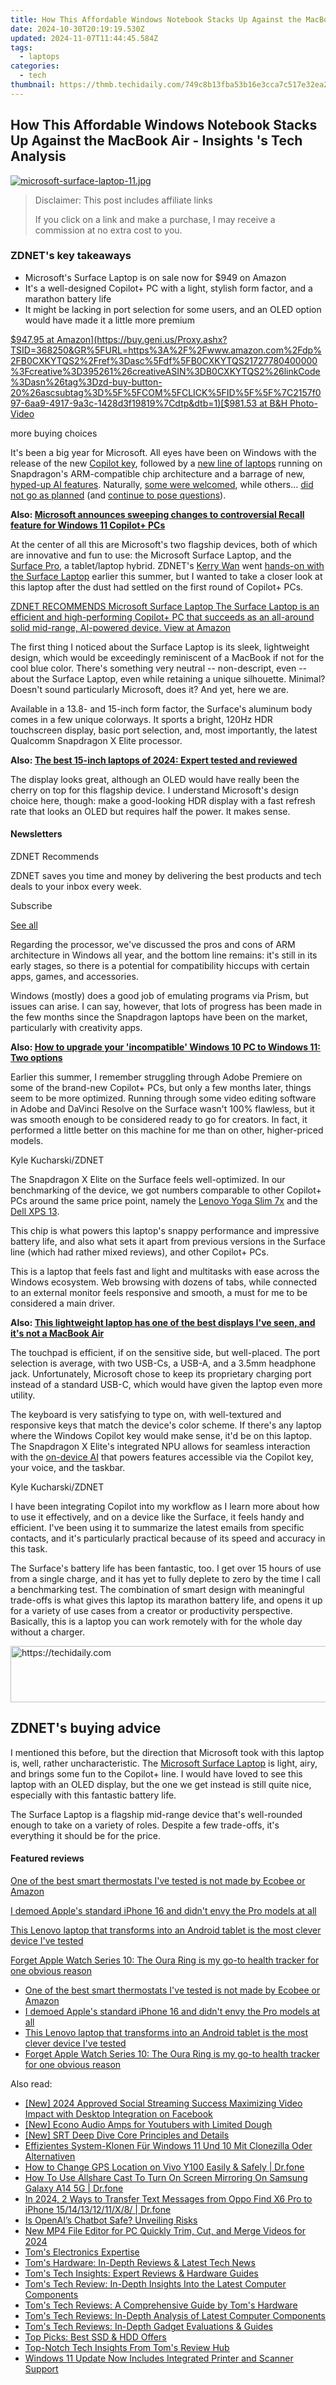 ```yaml
---
title: How This Affordable Windows Notebook Stacks Up Against the MacBook Air - Insights 'S Tech Analysis
date: 2024-10-30T20:19:19.530Z
updated: 2024-11-07T11:44:45.584Z
tags:
  - laptops
categories:
  - tech
thumbnail: https://thmb.techidaily.com/749c8b13fba53b16e3cca7c517e32ea283379a232e31a28dc3a9b19edc9409b3.jpg
---
```


## How This Affordable Windows Notebook Stacks Up Against the MacBook Air - Insights 's Tech Analysis

[![microsoft-surface-laptop-11.jpg](https://www.zdnet.com/a/img/2024/09/26/f150e86c-b35d-435e-b551-8f1cf47087c7/microsoft-surface-laptop-11.jpg)](https://buy.geni.us/Proxy.ashx?TSID=368250&GR%5FURL=https%3A%2F%2Fwww.amazon.com%2Fdp%2FB0CXKYTQS2%2Fref%3Dasc%5Fdf%5FB0CXKYTQS21727780400000%3Fcreative%3D395261%26creativeASIN%3DB0CXKYTQS2%26linkCode%3Dasn%26tag%3Dzd-buy-button-20%26ascsubtag%3D%5F%5FCOM%5FCLICK%5FID%5F%5F%7C2157f097-6aa9-4917-9a3c-1428d3f19819%7Cdtp&dtb=1) 

>  Disclaimer: This post includes affiliate links
>
>  If you click on a link and make a purchase, I may receive a commission at no extra cost to you.
>

### ZDNET's key takeaways

* Microsoft's Surface Laptop is on sale now for $949 on Amazon
* It's a well-designed Copilot+ PC with a light, stylish form factor, and a marathon battery life
* It might be lacking in port selection for some users, and an OLED option would have made it a little more premium

[$947.95 at Amazon](https://buy.geni.us/Proxy.ashx?TSID=368250&GR%5FURL=https%3A%2F%2Fwww.amazon.com%2Fdp%2FB0CXKYTQS2%2Fref%3Dasc%5Fdf%5FB0CXKYTQS21727780400000%3Fcreative%3D395261%26creativeASIN%3DB0CXKYTQS2%26linkCode%3Dasn%26tag%3Dzd-buy-button-20%26ascsubtag%3D%5F%5FCOM%5FCLICK%5FID%5F%5F%7C2157f097-6aa9-4917-9a3c-1428d3f19819%7Cdtp&dtb=1)[$981.53 at B&H Photo-Video](https://www.bhphotovideo.com/c/product/1826478-REG/microsoft%5Fzgj%5F00001%5Fsurface%5Fproject%5Fax%5F3.html/BI/23252/KBID/28790/SID/zd-%5F%5FCOM%5FCLICK%5FID%5F%5F-dtp)

more buying choices 

It's been a big year for Microsoft. All eyes have been on Windows with the release of the new [Copilot key](https://www.zdnet.com/article/microsoft-is-adding-a-new-copilot-key-to-your-windows-pc/), followed by a [new line of laptops](https://www.zdnet.com/article/every-copilot-pc-microsoft-just-announced-to-take-on-apples-m3-macbooks/) running on Snapdragon's ARM-compatible chip architecture and a barrage of new, [hyped-up AI features](https://www.zdnet.com/article/i-demoed-every-new-ai-feature-coming-to-copilot-pcs-and-im-nearly-sold-on-the-hype/). Naturally, [some were welcomed](https://www.zdnet.com/article/3-ai-features-coming-to-copilot-pcs-that-i-wish-were-on-my-macbook/), while others… [did not go as planned](https://www.zdnet.com/article/after-brutal-critiques-microsoft-recall-will-get-these-major-privacy-and-security-changes/) (and [continue to pose questions](https://www.zdnet.com/article/as-microsoft-breaks-awkward-silence-around-its-controversial-recall-feature-privacy-questions-remain/)). 

**Also: [Microsoft announces sweeping changes to controversial Recall feature for Windows 11 Copilot+ PCs](https://www.zdnet.com/article/microsoft-announces-sweeping-changes-to-controversial-recall-feature-for-windows-11-copilot-pcs/)**

At the center of all this are Microsoft's two flagship devices, both of which are innovative and fun to use: the Microsoft Surface Laptop, and the [Surface Pro](https://www.zdnet.com/article/i-bought-the-cheapest-surface-pro-11-model-3-takeaways-from-a-windows-expert/), a tablet/laptop hybrid. ZDNET's [Kerry Wan](https://www.zdnet.com/meet-the-team/kerry-wan/) went [hands-on with the Surface Laptop](https://www.zdnet.com/article/i-tried-microsofts-new-surface-laptop-copilot-pc-and-it-beat-my-macbook-air-in-3-ways/) earlier this summer, but I wanted to take a closer look at this laptop after the dust had settled on the first round of Copilot+ PCs. 

[ZDNET RECOMMENDS Microsoft Surface Laptop The Surface Laptop is an efficient and high-performing Copilot+ PC that succeeds as an all-around solid mid-range, AI-powered device. View at Amazon](https://buy.geni.us/Proxy.ashx?TSID=368250&GR%5FURL=https%3A%2F%2Fwww.amazon.com%2FMicrosoft-Surface-Touchscreen-Snapdragon-Sapphire%2Fdp%2FB0CXKYTQS2%3Ftag%3Dzd-buy-button-20%26ascsubtag%3D%5F%5FCOM%5FCLICK%5FID%5F%5F%7C2157f097-6aa9-4917-9a3c-1428d3f19819%7Cdtp&dtb=1)

The first thing I noticed about the Surface Laptop is its sleek, lightweight design, which would be exceedingly reminiscent of a MacBook if not for the cool blue color. There's something very neutral -- non-descript, even -- about the Surface Laptop, even while retaining a unique silhouette. Minimal? Doesn't sound particularly Microsoft, does it? And yet, here we are. 

Available in a 13.8- and 15-inch form factor, the Surface's aluminum body comes in a few unique colorways. It sports a bright, 120Hz HDR touchscreen display, basic port selection, and, most importantly, the latest Qualcomm Snapdragon X Elite processor. 

**Also: [The best 15-inch laptops of 2024: Expert tested and reviewed](https://www.zdnet.com/article/best-15-inch-laptop/)**

The display looks great, although an OLED would have really been the cherry on top for this flagship device. I understand Microsoft's design choice here, though: make a good-looking HDR display with a fast refresh rate that looks an OLED but requires half the power. It makes sense. 

#### Newsletters

ZDNET Recommends

ZDNET saves you time and money by delivering the best products and tech deals to your inbox every week.

 Subscribe

[See all](https://www.zdnet.com/newsletters/)

Regarding the processor, we've discussed the pros and cons of ARM architecture in Windows all year, and the bottom line remains: it's still in its early stages, so there is a potential for compatibility hiccups with certain apps, games, and accessories. 

Windows (mostly) does a good job of emulating programs via Prism, but issues can arise. I can say, however, that lots of progress has been made in the few months since the Snapdragon laptops have been on the market, particularly with creativity apps. 

**Also: [How to upgrade your 'incompatible' Windows 10 PC to Windows 11: Two options](https://www.zdnet.com/article/how-to-upgrade-your-incompatible-windows-10-pc-to-windows-11-two-options/)**

Earlier this summer, I remember struggling through Adobe Premiere on some of the brand-new Copilot+ PCs, but only a few months later, things seem to be more optimized. Running through some video editing software in Adobe and DaVinci Resolve on the Surface wasn't 100% flawless, but it was smooth enough to be considered ready to go for creators. In fact, it performed a little better on this machine for me than on other, higher-priced models.

Kyle Kucharski/ZDNET

The Snapdragon X Elite on the Surface feels well-optimized. In our benchmarking of the device, we got numbers comparable to other Copilot+ PCs around the same price point, namely the [Lenovo Yoga Slim 7x](https://www.zdnet.com/article/one-of-the-best-lightweight-laptops-ive-tested-made-me-forget-about-the-macbook-air/) and the [Dell XPS 13](https://www.zdnet.com/article/one-of-the-best-13-inch-laptops-ive-tested-has-marathon-battery-life-and-a-bold-design/). 

This chip is what powers this laptop's snappy performance and impressive battery life, and also what sets it apart from previous versions in the Surface line (which had rather mixed reviews), and other Copilot+ PCs. 

This is a laptop that feels fast and light and multitasks with ease across the Windows ecosystem. Web browsing with dozens of tabs, while connected to an external monitor feels responsive and smooth, a must for me to be considered a main driver. 

**Also: [This lightweight laptop has one of the best displays I've seen, and it's not a MacBook Air](https://www.zdnet.com/article/this-lightweight-laptop-has-one-of-the-best-displays-ive-seen-and-its-not-a-macbook-air/)**

The touchpad is efficient, if on the sensitive side, but well-placed. The port selection is average, with two USB-Cs, a USB-A, and a 3.5mm headphone jack. Unfortunately, Microsoft chose to keep its proprietary charging port instead of a standard USB-C, which would have given the laptop even more utility.

The keyboard is very satisfying to type on, with well-textured and responsive keys that match the device's color scheme. If there's any laptop where the Windows Copilot key would make sense, it'd be on this laptop. The Snapdragon X Elite's integrated NPU allows for seamless interaction with the [on-device AI](https://www.zdnet.com/article/5-top-mobile-trends-in-2024-on-device-ai-the-new-smartphone-and-more/) that powers features accessible via the Copilot key, your voice, and the taskbar. 

Kyle Kucharski/ZDNET

I have been integrating Copilot into my workflow as I learn more about how to use it effectively, and on a device like the Surface, it feels handy and efficient. I've been using it to summarize the latest emails from specific contacts, and it's particularly practical because of its speed and accuracy in this task. 

The Surface's battery life has been fantastic, too. I get over 15 hours of use from a single charge, and it has yet to fully deplete to zero by the time I call a benchmarking test. The combination of smart design with meaningful trade-offs is what gives this laptop its marathon battery life, and opens it up for a variety of use cases from a creator or productivity perspective. Basically, this is a laptop you can work remotely with for the whole day without a charger.

<!-- affiliate ads begin -->
<a href="https://appsumo.8odi.net/c/5597632/2044586/7443" target="_top" id="2044586">
  <img src="//a.impactradius-go.com/display-ad/7443-2044586" border="0" alt="https://techidaily.com" width="728" height="90"/>
</a>
<img height="0" width="0" src="https://appsumo.8odi.net/i/5597632/2044586/7443" style="position:absolute;visibility:hidden;" border="0" />
<!-- affiliate ads end -->

## ZDNET's buying advice

I mentioned this before, but the direction that Microsoft took with this laptop is, well, rather uncharacteristic. The [Microsoft Surface Laptop](https://buy.geni.us/Proxy.ashx?TSID=368250&GR%5FURL=https%3A%2F%2Fwww.amazon.com%2FMicrosoft-Surface-Touchscreen-Snapdragon-Sapphire%2Fdp%2FB0CXKYTQS2%3Ftag%3Dzd-buy-button-20%26ascsubtag%3D%5F%5FCOM%5FCLICK%5FID%5F%5F%7C2157f097-6aa9-4917-9a3c-1428d3f19819%7Cdtp&dtb=1) is light, airy, and brings some fun to the Copilot+ line. I would have loved to see this laptop with an OLED display, but the one we get instead is still quite nice, especially with this fantastic battery life. 

The Surface Laptop is a flagship mid-range device that's well-rounded enough to take on a variety of roles. Despite a few trade-offs, it's everything it should be for the price. 

#### Featured reviews

[One of the best smart thermostats I've tested is not made by Ecobee or Amazon](https://www.zdnet.com/article/one-of-the-best-smart-thermostats-ive-tested-is-not-made-by-ecobee-or-amazon/ "One of the best smart thermostats I've tested is not made by Ecobee or Amazon")

[I demoed Apple's standard iPhone 16 and didn't envy the Pro models at all](https://www.zdnet.com/article/why-im-recommending-the-standard-iphone-16-over-the-pro-this-year-and-im-not-alone/ "I demoed Apple's standard iPhone 16 and didn't envy the Pro models at all")

[This Lenovo laptop that transforms into an Android tablet is the most clever device I've tested](https://www.zdnet.com/article/i-tested-lenovos-windows-laptop-that-doubles-as-an-android-tablet-and-it-has-so-much-potential/ "This Lenovo laptop that transforms into an Android tablet is the most clever device I've tested")

[Forget Apple Watch Series 10: The Oura Ring is my go-to health tracker for one obvious reason](https://www.zdnet.com/article/forget-apple-watch-series-10-the-oura-ring-is-my-go-to-health-tracker-for-one-obvious-reason/ "Forget Apple Watch Series 10: The Oura Ring is my go-to health tracker for one obvious reason")

* [One of the best smart thermostats I've tested is not made by Ecobee or Amazon](https://www.zdnet.com/article/one-of-the-best-smart-thermostats-ive-tested-is-not-made-by-ecobee-or-amazon/ "One of the best smart thermostats I've tested is not made by Ecobee or Amazon")
* [I demoed Apple's standard iPhone 16 and didn't envy the Pro models at all](https://www.zdnet.com/article/why-im-recommending-the-standard-iphone-16-over-the-pro-this-year-and-im-not-alone/ "I demoed Apple's standard iPhone 16 and didn't envy the Pro models at all")
* [This Lenovo laptop that transforms into an Android tablet is the most clever device I've tested](https://www.zdnet.com/article/i-tested-lenovos-windows-laptop-that-doubles-as-an-android-tablet-and-it-has-so-much-potential/ "This Lenovo laptop that transforms into an Android tablet is the most clever device I've tested")
* [Forget Apple Watch Series 10: The Oura Ring is my go-to health tracker for one obvious reason](https://www.zdnet.com/article/forget-apple-watch-series-10-the-oura-ring-is-my-go-to-health-tracker-for-one-obvious-reason/ "Forget Apple Watch Series 10: The Oura Ring is my go-to health tracker for one obvious reason")

<ins class="adsbygoogle"
     style="display:block"
     data-ad-format="autorelaxed"
     data-ad-client="ca-pub-7571918770474297"
     data-ad-slot="1223367746"></ins>

<ins class="adsbygoogle"
     style="display:block"
     data-ad-client="ca-pub-7571918770474297"
     data-ad-slot="8358498916"
     data-ad-format="auto"
     data-full-width-responsive="true"></ins>

<span class="atpl-alsoreadstyle">Also read:</span>
<div><ul>
<li><a href="https://facebook-video-content.techidaily.com/new-2024-approved-social-streaming-success-maximizing-video-impact-with-desktop-integration-on-facebook/"><u>[New] 2024 Approved Social Streaming Success Maximizing Video Impact with Desktop Integration on Facebook</u></a></li>
<li><a href="https://youtube-web.techidaily.com/cono-audio-amps-for-youtubers-with-limited-dough/"><u>[New] Econo Audio Amps for Youtubers with Limited Dough</u></a></li>
<li><a href="https://extra-approaches.techidaily.com/new-srt-deep-dive-core-principles-and-details/"><u>[New] SRT Deep Dive Core Principles and Details</u></a></li>
<li><a href="https://discover-exceptional.techidaily.com/effizientes-system-klonen-fur-windows-11-und-10-mit-clonezilla-oder-alternativen/"><u>Effizientes System-Klonen Für Windows 11 Und 10 Mit Clonezilla Oder Alternativen</u></a></li>
<li><a href="https://location-social.techidaily.com/how-to-change-gps-location-on-vivo-y100-easily-and-safely-drfone-by-drfone-virtual-android/"><u>How to Change GPS Location on Vivo Y100 Easily & Safely | Dr.fone</u></a></li>
<li><a href="https://screen-mirror.techidaily.com/how-to-use-allshare-cast-to-turn-on-screen-mirroring-on-samsung-galaxy-a14-5g-drfone-by-drfone-android/"><u>How To Use Allshare Cast To Turn On Screen Mirroring On Samsung Galaxy A14 5G | Dr.fone</u></a></li>
<li><a href="https://android-transfer.techidaily.com/in-2024-2-ways-to-transfer-text-messages-from-oppo-find-x6-pro-to-iphone-1514131211x8-drfone-by-drfone-transfer-from-android-transfer-from-android/"><u>In 2024, 2 Ways to Transfer Text Messages from Oppo Find X6 Pro to iPhone 15/14/13/12/11/X/8/ | Dr.fone</u></a></li>
<li><a href="https://tech-savvy.techidaily.com/is-openais-chatbot-safe-unveiling-risks/"><u>Is OpenAI’s Chatbot Safe? Unveiling Risks</u></a></li>
<li><a href="https://ai-video-tools.techidaily.com/new-mp4-file-editor-for-pc-quickly-trim-cut-and-merge-videos-for-2024/"><u>New MP4 File Editor for PC Quickly Trim, Cut, and Merge Videos for 2024</u></a></li>
<li><a href="https://hardware-reviews.techidaily.com/toms-electronics-expertise/"><u>Tom's Electronics Expertise</u></a></li>
<li><a href="https://hardware-reviews.techidaily.com/toms-hardware-in-depth-reviews-and-latest-tech-news/"><u>Tom's Hardware: In-Depth Reviews & Latest Tech News</u></a></li>
<li><a href="https://hardware-reviews.techidaily.com/toms-tech-insights-expert-reviews-and-hardware-guides/"><u>Tom's Tech Insights: Expert Reviews & Hardware Guides</u></a></li>
<li><a href="https://hardware-reviews.techidaily.com/toms-tech-review-in-depth-insights-into-the-latest-computer-components/"><u>Tom's Tech Review: In-Depth Insights Into the Latest Computer Components</u></a></li>
<li><a href="https://hardware-reviews.techidaily.com/toms-tech-reviews-a-comprehensive-guide-by-toms-hardware/"><u>Tom's Tech Reviews: A Comprehensive Guide by Tom's Hardware</u></a></li>
<li><a href="https://hardware-reviews.techidaily.com/toms-tech-reviews-in-depth-analysis-of-latest-computer-components/"><u>Tom's Tech Reviews: In-Depth Analysis of Latest Computer Components</u></a></li>
<li><a href="https://hardware-reviews.techidaily.com/toms-tech-reviews-in-depth-gadget-evaluations-and-guides/"><u>Tom's Tech Reviews: In-Depth Gadget Evaluations & Guides</u></a></li>
<li><a href="https://hardware-reviews.techidaily.com/top-picks-best-ssd-and-hdd-offers/"><u>Top Picks: Best SSD & HDD Offers</u></a></li>
<li><a href="https://hardware-reviews.techidaily.com/top-notch-tech-insights-from-toms-review-hub/"><u>Top-Notch Tech Insights From Tom's Review Hub</u></a></li>
<li><a href="https://win-dash.techidaily.com/windows-11-update-now-includes-integrated-printer-and-scanner-support/"><u>Windows 11 Update Now Includes Integrated Printer and Scanner Support</u></a></li>
</ul></div>

